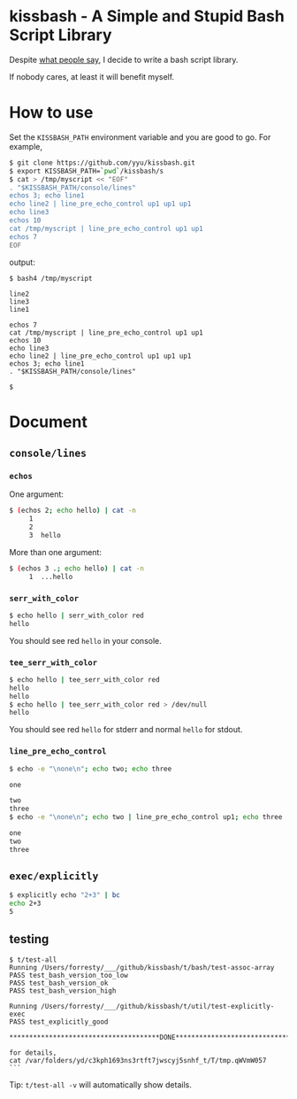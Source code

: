 # kissbash - A Simple and Stupid Bash Script Library

Despite [what people say](https://stackoverflow.com/a/11369935), I decide to write a bash script library.

If nobody cares, at least it will benefit myself.

# How to use

Set the `KISSBASH_PATH` environment variable and you are good to go. For example,

```bash
$ git clone https://github.com/yyu/kissbash.git
$ export KISSBASH_PATH=`pwd`/kissbash/s
$ cat > /tmp/myscript << "EOF"
. "$KISSBASH_PATH/console/lines"
echos 3; echo line1
echo line2 | line_pre_echo_control up1 up1 up1
echo line3
echos 10
cat /tmp/myscript | line_pre_echo_control up1 up1
echos 7
EOF
```

output:

    $ bash4 /tmp/myscript

    line2
    line3
    line1

    echos 7
    cat /tmp/myscript | line_pre_echo_control up1 up1
    echos 10
    echo line3
    echo line2 | line_pre_echo_control up1 up1 up1
    echos 3; echo line1
    . "$KISSBASH_PATH/console/lines"

    $

# Document

## `console/lines`

### `echos`

One argument:
```bash
$ (echos 2; echo hello) | cat -n
     1	
     2	
     3	hello
```

More than one argument:
```bash
$ (echos 3 .; echo hello) | cat -n
     1	...hello
```

### `serr_with_color`

```bash
$ echo hello | serr_with_color red
hello
```
You should see red `hello` in your console.

### `tee_serr_with_color`

```bash
$ echo hello | tee_serr_with_color red
hello
hello
$ echo hello | tee_serr_with_color red > /dev/null
hello
```
You should see red `hello` for stderr and normal `hello` for stdout.

### `line_pre_echo_control`

```bash
$ echo -e "\none\n"; echo two; echo three

one

two
three
$ echo -e "\none\n"; echo two | line_pre_echo_control up1; echo three

one
two
three
```

## `exec/explicitly`

```bash
$ explicitly echo "2+3" | bc
echo 2+3
5
```

## testing

    $ t/test-all
    Running /Users/forresty/___/github/kissbash/t/bash/test-assoc-array
    PASS test_bash_version_too_low
    PASS test_bash_version_ok
    PASS test_bash_version_high

    Running /Users/forresty/___/github/kissbash/t/util/test-explicitly-exec
    PASS test_explicitly_good

    **************************************DONE**************************************

    for details,
    cat /var/folders/yd/c3kph1693ns3rtft7jwscyj5snhf_t/T/tmp.qWVmW057
    ```

Tip: `t/test-all -v` will automatically show details.
